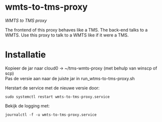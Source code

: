 # wmts-to-tms-proxy
*WMTS to TMS proxy*

The frontend of this proxy behaves like a TMS. The back-end talks to a WMTS. Use this proxy to talk to a WMTS like if it were a TMS.

# Installatie
Kopieer de jar naar cloud0 -> ~/tms-wmts-proxy (met behulp van winscp of scp)  
Pas de versie aan naar de juiste jar in run_wtms-to-tms-proxy.sh  

Herstart de service met de nieuwe versie door:
```
sudo systemctl restart wmts-to-tms-proxy.service
```

Bekijk de logging met:
```
journalctl -f -u wmts-to-tms-proxy.service
```

